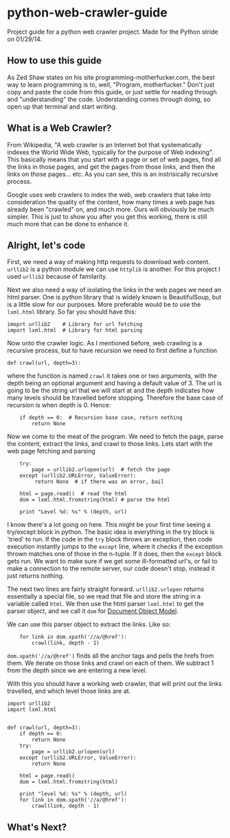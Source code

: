 python-web-crawler-guide
========================

Project guide for a python web crawler project.  Made for the Python stride on 01/29/14.

## How to use this guide
As Zed Shaw states on his site programming-motherfucker.com, the best way to learn programming is to, well, "Program, motherfucker."  Don't just copy and paste the code from this guide, or just settle for reading through and "understanding" the code.  Understanding comes through doing, so open up that terminal and start writing.

## What is a Web Crawler?

From Wikipedia, "A web crawler is an Internet bot that systematically indexes the World Wide Web, typically for the purpose of Web indexing".  This basically means that you start with a page or set of web pages, find all the links in those pages, and get the pages from those links, and then the links on those pages... etc.  As you can see, this is an instrisically recursive process.

Google uses web crawlers to index the web, web crawlers that take into consideration the quality of the content, how many times a web page has already been "crawled" on, and much more.  Ours will obviously be much simpler.  This is just to show you after you get this working, there is still much more that can be done to enhance it.

## Alright, let's code

First, we need a way of making http requests to download web content.  `urllib2` is a python module we can use `httplib` is another.  For this project I used `urllib2` because of familarity. 

Next we also need a way of isolating the links in the web pages we need an html parser.  One is python library that is widely known is BeautifulSoup, but is a little slow for our purposes.  More preferable would be to use the `lxml.html` library.  So far you should have this:

```
imoprt urllib2    # Library for url fetching
import lxml.html  # Library for html parsing
```

Now onto the crawler logic.  As I mentioned before, web crawling is a recursive process, but to have recursion we need to first define a function

```
def crawl(url, depth=3):  
```

where the function is named `crawl` it takes one or two arguments, with the depth being an optional argument and having a default value of 3.  The url is going to be the string url that we will start at and the depth indicates how many levels should be travelled before stopping.  Therefore the base case of recursion is when depth is 0.  Hence:

```
	if depth == 0:  # Recursion base case, return nothing
		return None
```

Now we come to the meat of the program.  We need to fetch the page, parse the content, extract the links, and crawl to those links.  Lets start with the web page fetching and parsing

```
	try:
		page = urllib2.urlopen(url)  # fetch the page
	except (urllib2.URLError, ValueError):
		 return None  # if there was an error, bail
		 
	html = page.read()  # read the html
	dom = lxml.html.fromstring(html) # parse the html
	
	print "Level %d: %s" % (depth, url)
```

I know there's a lot going on here. This might be your first time seeing a try/except block in python.  The basic idea is everything in the try block is 'tried' to run.  If the code in the `try` block throws an exception, then code execution instantly jumps to the `except` line, where it checks if the exception thrown matches one of those in the n-tuple.  If it does, then the `except` block gets run.  We want to make sure if we get some ill-formatted url's, or fail to make a connection to the remote server, our code doesn't stop, instead it just returns nothing. 

The next two lines are fairly straight forward.  `urllib2.urlopen` returns essentially a special file, so we read that file and store the string in a variable called `html`.  We then use the html parser `lxml.html` to get the parser object, and we call it `dom` for [Document Object Model](http://en.wikipedia.org/wiki/Document_Object_Model). 

We can use this parser object to extract the links.  Like so:

```
	for link in dom.xpath('//a/@href'):
		crawl(link, depth - 1)
```

`dom.xpath('//a/@href')` finds all the anchor tags and pells the hrefs from them.  We iterate on those links and crawl on each of them.  We subtract 1 from the depth since we are entering a new level.  

With this you should have a working web crawler, that will print out the links travelled, and which level those links are at.

```
import urllib2
import lxml.html


def crawl(url, depth=3):
    if depth == 0:
        return None
    try:
        page = urllib2.urlopen(url)
    except (urllib2.URLError, ValueError):
        return None

    html = page.read()
    dom = lxml.html.fromstring(html)

    print "level %d: %s" % (depth, url)
    for link in dom.xpath('//a/@href'):
        crawl(link, depth - 1)
```


## What's Next?